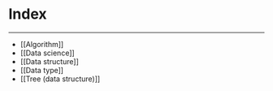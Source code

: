 # Index
---
- [[Algorithm]]
- [[Data science]]
- [[Data structure]]
- [[Data type]]
- [[Tree (data structure)]]